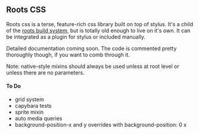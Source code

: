 Roots CSS
---------

Roots css is a terse, feature-rich css library built on top of stylus. It's a child of the [roots build system](http://github.com/jenius/roots-cli), but is totally old enough to live on it's own. It can be integrated as a plugin for stylus or included manually.

Detailed documentation coming soon. The code is commented pretty thoroughly though, if you want to comb through it.

Note: native-style mixins should always be used unless at root level or unless there are no parameters.

#### To Do
- grid system
- capybara tests
- sprite mixin
- auto media queries
- background-position-x and y overrides with background-position: 0 x